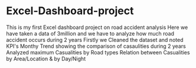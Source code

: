 # Excel-Dashboard-project
This is my first Excel dashboard project on road accident analysis
Here we have taken a data of 3million and we have to analyze how much road accident occurs during 2 years
Firstly we Cleaned the dataset and noted KPI's
Monthy Trend showing the comparison of casaulities during 2 years
Analyzed maximum Casualities by Road types
Relation between Casualities by Area/Location & by Day/Night

